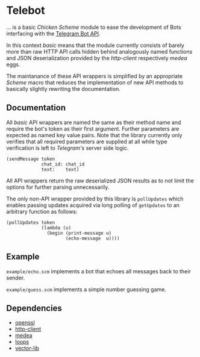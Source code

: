 # Telebot

... is a basic _Chicken Scheme_ module to ease the development of Bots interfacing with the [Telegram Bot API](https://core.telegram.org/bots/api).

In this context _basic_ means that the module currently consists of barely more than raw HTTP API calls hidden behind analogously named functions and JSON deserialization provided by the _http-client_ respectively _medea_ eggs.

The maintanance of these API wrappers is simplified by an appropriate _Scheme_ macro that reduces the implementation of new API methods to basically slightly rewriting the documentation.

## Documentation

All _basic_ API wrappers are named the same as their method name and require the bot's token as their first argument. Further parameters are expected as named key value pairs. Note that the library currently only verifies that all required parameters are supplied at all while type verification is left to _Telegram's_ server side logic.

	(sendMessage token
	             chat_id: chat_id
	             text:    text)

All API wrappers return the raw deserialized JSON results as to not limit the options for further parsing unnecessarily.

The only non-API wrapper provided by this library is `pollUpdates` which enables passing updates acquired via long polling of `getUpdates` to an arbitrary function as follows:

	(pollUpdates token
	             (lambda (u)
	               (begin (print-message u)
	                      (echo-message  u))))

## Example

`example/echo.scm` implements a bot that echoes all messages back to their sender.

`example/guess.scm` implements a simple number guessing game.

## Dependencies

* [openssl](http://wiki.call-cc.org/eggref/4/openssl)
* [http-client](http://wiki.call-cc.org/eggref/4/http-client)
* [medea](http://wiki.call-cc.org/eggref/4/medea)
* [loops](http://wiki.call-cc.org/eggref/4/loops)
* [vector-lib](http://wiki.call-cc.org/eggref/4/vector-lib)
